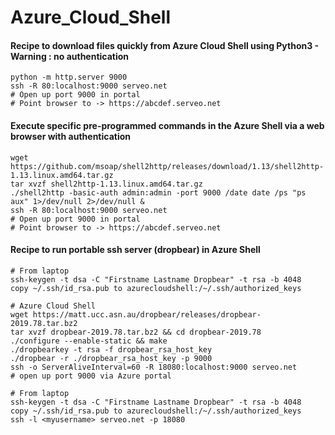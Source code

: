 # Azure_Cloud_Shell

#### Recipe to download files quickly from Azure Cloud Shell using Python3 - Warning : no authentication
```
python -m http.server 9000
ssh -R 80:localhost:9000 serveo.net
# Open up port 9000 in portal
# Point browser to -> https://abcdef.serveo.net
```

#### Execute specific pre-programmed commands in the Azure Shell via a web browser with authentication
```
wget https://github.com/msoap/shell2http/releases/download/1.13/shell2http-1.13.linux.amd64.tar.gz
tar xvzf shell2http-1.13.linux.amd64.tar.gz
./shell2http -basic-auth admin:admin -port 9000 /date date /ps "ps aux" 1>/dev/null 2>/dev/null &
ssh -R 80:localhost:9000 serveo.net
# Open up port 9000 in portal
# Point browser to -> https://abcdef.serveo.net
```

#### Recipe to run portable ssh server (dropbear) in Azure Shell
```
# From laptop
ssh-keygen -t dsa -C "Firstname Lastname Dropbear" -t rsa -b 4048
copy ~/.ssh/id_rsa.pub to azurecloudshell:/~/.ssh/authorized_keys

# Azure Cloud Shell
wget https://matt.ucc.asn.au/dropbear/releases/dropbear-2019.78.tar.bz2
tar xvzf dropbear-2019.78.tar.bz2 && cd dropbear-2019.78
./configure --enable-static && make
./dropbearkey -t rsa -f dropbear_rsa_host_key
./dropbear -r ./dropbear_rsa_host_key -p 9000
ssh -o ServerAliveInterval=60 -R 18080:localhost:9000 serveo.net
# open up port 9000 via Azure portal

# From laptop
ssh-keygen -t dsa -C "Firstname Lastname Dropbear" -t rsa -b 4048
copy ~/.ssh/id_rsa.pub to azurecloudshell:/~/.ssh/authorized_keys
ssh -l <myusername> serveo.net -p 18080
```
